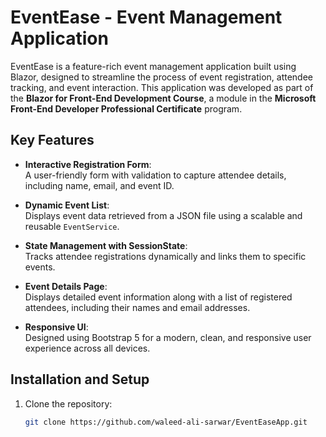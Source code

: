 # EventEase - Event Management Application

EventEase is a feature-rich event management application built using Blazor, designed to streamline the process of event registration, attendee tracking, and event interaction. This application was developed as part of the **Blazor for Front-End Development Course**, a module in the **Microsoft Front-End Developer Professional Certificate** program.

## Key Features

- **Interactive Registration Form**:  
  A user-friendly form with validation to capture attendee details, including name, email, and event ID.

- **Dynamic Event List**:  
  Displays event data retrieved from a JSON file using a scalable and reusable `EventService`.

- **State Management with SessionState**:  
  Tracks attendee registrations dynamically and links them to specific events.

- **Event Details Page**:  
  Displays detailed event information along with a list of registered attendees, including their names and email addresses.

- **Responsive UI**:  
  Designed using Bootstrap 5 for a modern, clean, and responsive user experience across all devices.

## Installation and Setup

1. Clone the repository:
   ```bash
   git clone https://github.com/waleed-ali-sarwar/EventEaseApp.git
